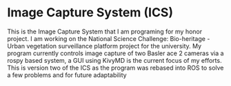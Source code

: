 # Image Capture System (ICS)
This is the Image Capture System that I am programing for my honor project. I am working on the National Science Challenge: Bio-heritage - Urban vegetation surveillance platform project for the university. My program currently controls image capture of two Basler ace 2 cameras via a rospy based system, a GUI using KivyMD is the current focus of my efforts. This is version two of the ICS as the program was rebased into ROS to solve a few problems and for future adaptability 

